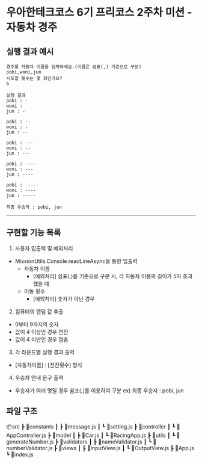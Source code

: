 # 우아한테크코스 6기 프리코스 2주차 미션 - 자동차 경주

## 실행 결과 예시

```
경주할 자동차 이름을 입력하세요.(이름은 쉼표(,) 기준으로 구분)
pobi,woni,jun
시도할 횟수는 몇 회인가요?
5

실행 결과
pobi : -
woni :
jun : -

pobi : --
woni : -
jun : --

pobi : ---
woni : --
jun : ---

pobi : ----
woni : ---
jun : ----

pobi : -----
woni : ----
jun : -----

최종 우승자 : pobi, jun
```

---

## 구현할 기능 목록

1. 사용자 입출력 및 예외처리

- MissionUtils.Console.readLineAsync을 통한 입출력
  - 자동차 이름
    - [예외처리] 쉼표(,)를 기준으로 구분 시, 각 자동차 이름의 길이가 5자 초과했을 때
  - 이동 횟수
    - [예외처리] 숫자가 아닌 경우

2. 컴퓨터의 랜덤 값 추출

- 0부터 9까지의 숫자
- 값이 4 이상인 경우 전진
- 값이 4 미만인 경우 멈춤

3. 각 라운드별 실행 결과 출력

- [자동차이름] : [전진횟수] 형식

4. 우승자 안내 문구 출력

- 우승자가 여러 명일 경우 쉼표(,)를 이용하여 구분
  ex) 최종 우승자 : pobi, jun

## 파일 구조

📦src
┣ 📂constants
┃ ┣ 📜message.js
┃ ┗ 📜setting.js
┣ 📂controller
┃ ┗ 📜AppController.js
┣ 📂model
┃ ┣ 📜Car.js
┃ ┗ 📜RacingApp.js
┣ 📂utils
┃ ┗ 📜generateNumber.js
┣ 📂validators
┃ ┣ 📜nameValidator.js
┃ ┗ 📜numberValidator.js
┣ 📂views
┃ ┣ 📜InputView.js
┃ ┗ 📜OutputView.js
┣ 📜App.js
┗ 📜index.js
